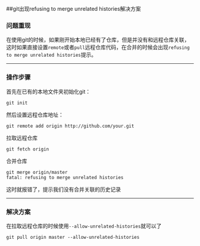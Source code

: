 ##git出现refusing to merge unrelated histories解决方案

### 问题重现

在使用git的时候，如果刚开始本地已经有了仓库，但是并没有和远程仓库关联，这时如果直接设置`remote`或者`pull`远程仓库代码，在合并的时候会出现`refusing to merge unrelated histories`提示。

---

### 操作步骤

首先在已有的本地文件夹初始化git：

```
git init
```

然后设置远程仓库地址：

```
git remote add origin http://github.com/your.git
```

拉取远程仓库

```
git fetch origin
```

合并仓库

```
git merge origin/master
fatal: refusing to merge unrelated histories
```

这时就报错了，提示我们没有合并关联的历史记录

---

### 解决方案

在拉取远程仓库的时候使用`--allow-unrelated-histories`就可以了

```
git pull origin master --allow-unrelated-histories
```